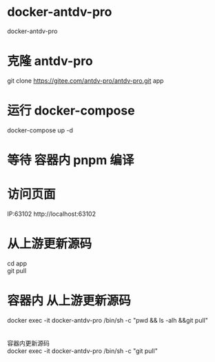 # docker-antdv-pro
docker-antdv-pro


# 克隆 antdv-pro
git clone https://gitee.com/antdv-pro/antdv-pro.git app

# 运行 docker-compose
docker-compose up -d

# 等待 容器内 pnpm 编译

# 访问页面
IP:63102
http://localhost:63102

# 从上游更新源码
cd app
<br/>
git pull

# 容器内 从上游更新源码
docker exec -it docker-antdv-pro /bin/sh -c "pwd && ls -alh &&git pull"
<br/>
<br/>
<br/>
容器内更新源码
<br/>
docker exec -it docker-antdv-pro /bin/sh -c "git pull"